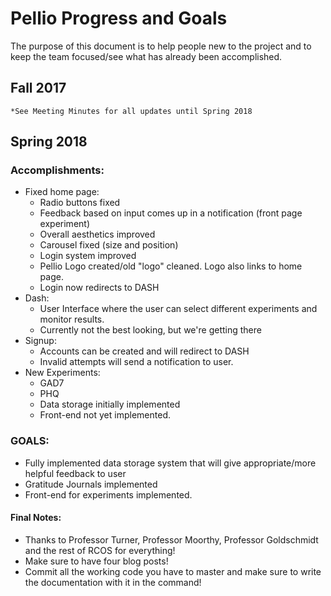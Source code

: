 # Pellio Progress and Goals
The purpose of this document is to help people new to the project and to keep the team focused/see what has already been accomplished.
## Fall 2017
	*See Meeting Minutes for all updates until Spring 2018

## Spring 2018
### Accomplishments:
* Fixed home page:
	* Radio buttons fixed
	* Feedback based on input comes up in a notification (front page experiment)
	* Overall aesthetics improved
	* Carousel fixed (size and position)
	* Login system improved
	* Pellio Logo created/old "logo" cleaned. Logo also links to home page.
	* Login now redirects to DASH
* Dash:
	* User Interface where the user can select different experiments and monitor results.
	* Currently not the best looking, but we're getting there
* Signup:
	* Accounts can be created and will redirect to DASH
	* Invalid attempts will send a notification to user.
* New Experiments:
	* GAD7
	* PHQ
	* Data storage initially implemented
	* Front-end not yet implemented.


### GOALS:
* Fully implemented data storage system that will give appropriate/more helpful feedback to user
* Gratitude Journals implemented
* Front-end for experiments implemented.


#### Final Notes:
* Thanks to Professor Turner, Professor Moorthy, Professor Goldschmidt and the rest of RCOS for everything! 
* Make sure to have four blog posts! 
* Commit all the working code you have to master and make sure to write the documentation with it in the command!  